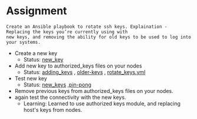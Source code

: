# Assignment

    Create an Ansible playbook to rotate ssh keys. Explaination - Replacing the keys you’re currently using with
    new keys, and removing the ability for old keys to be used to log into your systems.

-   Create a new key
    - Status: [new_key](https://github.com/sudiptninja/Assignments-Ansible/blob/master/Media/key%20new.png) 
-  Add new key to authorized_keys files on your nodes
   - Status: [adding_keys](https://github.com/sudiptninja/Assignments-Ansible/blob/master/Media/key%20run%20playbook.png) , [older-keys](https://github.com/sudiptninja/Assignments-Ansible/blob/master/Media/key%20previous.png) , [rotate_keys.yml](https://github.com/sudiptninja/Assignments-Ansible/blob/master/Playbooks/rotate_keys.yml)
- Test new key 
  - Status: [new_keys](https://github.com/sudiptninja/Assignments-Ansible/blob/master/Media/key%20new%20authorized.png) ,[pin-pong](https://github.com/sudiptninja/Assignments-Ansible/blob/master/Media/key_ping.png)
- Remove previous keys from authorized_keys files on your nodes.
- again test the connectivity with the new keys.
  - Learning:  Learned to use authorized keys module, and replacing host's keys from nodes.

